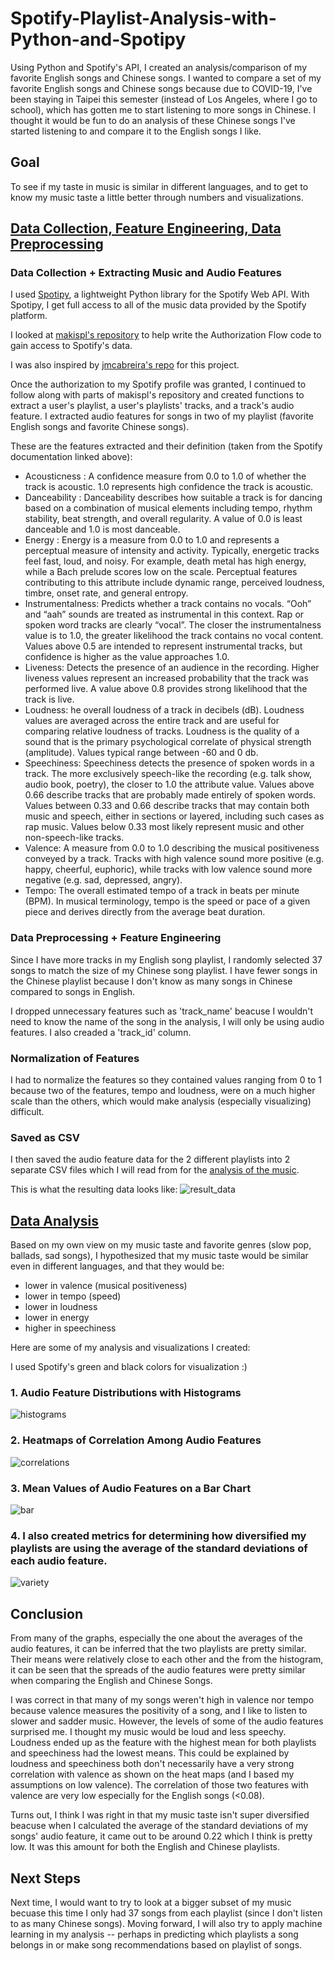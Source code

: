 # Spotify-Playlist-Analysis-with-Python-and-Spotipy
Using Python and Spotify's API, I created an analysis/comparison of my favorite English songs and Chinese songs. I wanted to compare a set of my favorite English songs and Chinese songs because due to COVID-19, I've been staying in Taipei this semester (instead of Los Angeles, where I go to school), which has gotten me to start listening to more songs in Chinese. I thought it would be fun to do an analysis of these Chinese songs I've started listening to and compare it to the English songs I like.

## Goal
To see if my taste in music is similar in different languages, and to get to know my music taste a little better through numbers and visualizations.

## [Data Collection, Feature Engineering, Data Preprocessing](https://github.com/justinezth/Spotify-Playlist-Analysis-with-Python-and-Spotipy/blob/master/authorization_extractfeatures.ipynb)

### Data Collection + Extracting Music and Audio Features
I used [Spotipy](https://spotipy.readthedocs.io/en/2.13.0/), a lightweight Python library for the Spotify Web API. With Spotipy, I get full access to all of the music data provided by the Spotify platform. 

I looked at [makispl's repository](https://github.com/makispl/Spotify-Data-Analysis) to help write the Authorization Flow code to gain access to Spotify's data.

I was also inspired by [jmcabreira's repo](https://github.com/jmcabreira) for this project.

Once the authorization to my Spotify profile was granted, I continued to follow along with parts of makispl's repository and created functions to extract a user's playlist, a user's playlists' tracks, and a track's audio feature. I extracted audio features for songs in two of my playlist (favorite English songs and favorite Chinese songs).

These are the features extracted and their definition (taken from the Spotify documentation linked above):
 - Acousticness : A confidence measure from 0.0 to 1.0 of whether the track is acoustic. 1.0 represents high confidence the track is acoustic.
- Danceability : Danceability describes how suitable a track is for dancing based on a combination of musical elements including tempo, rhythm stability, beat strength, and overall regularity. A value of 0.0 is least danceable and 1.0 is most danceable.
- Energy : Energy is a measure from 0.0 to 1.0 and represents a perceptual measure of intensity and activity. Typically, energetic tracks feel fast, loud, and noisy. For example, death metal has high energy, while a Bach prelude scores low on the scale. Perceptual features contributing to this attribute include dynamic range, perceived loudness, timbre, onset rate, and general entropy.
- Instrumentalness: Predicts whether a track contains no vocals. “Ooh” and “aah” sounds are treated as instrumental in this context. Rap or spoken word tracks are clearly “vocal”. The closer the instrumentalness value is to 1.0, the greater likelihood the track contains no vocal content. Values above 0.5 are intended to represent instrumental tracks, but confidence is higher as the value approaches 1.0.
- Liveness: Detects the presence of an audience in the recording. Higher liveness values represent an increased probability that the track was performed live. A value above 0.8 provides strong likelihood that the track is live.
- Loudness: he overall loudness of a track in decibels (dB). Loudness values are averaged across the entire track and are useful for comparing relative loudness of tracks. Loudness is the quality of a sound that is the primary psychological correlate of physical strength (amplitude). Values typical range between -60 and 0 db.
- Speechiness: Speechiness detects the presence of spoken words in a track. The more exclusively speech-like the recording (e.g. talk show, audio book, poetry), the closer to 1.0 the attribute value. Values above 0.66 describe tracks that are probably made entirely of spoken words. Values between 0.33 and 0.66 describe tracks that may contain both music and speech, either in sections or layered, including such cases as rap music. Values below 0.33 most likely represent music and other non-speech-like tracks.
- Valence: A measure from 0.0 to 1.0 describing the musical positiveness conveyed by a track. Tracks with high valence sound more positive (e.g. happy, cheerful, euphoric), while tracks with low valence sound more negative (e.g. sad, depressed, angry).
- Tempo: The overall estimated tempo of a track in beats per minute (BPM). In musical terminology, tempo is the speed or pace of a given piece and derives directly from the average beat duration.

### Data Preprocessing + Feature Engineering
Since I have more tracks in my English song playlist, I randomly selected 37 songs to match the size of my Chinese song playlist. I have fewer songs in the Chinese playlist because I don't know as many songs in Chinese compared to songs in English. 

I dropped unnecessary features such as 'track_name' beacuse I wouldn't need to know the name of the song in the analysis, I will only be using audio features. I also creaded a 'track_id' column.

### Normalization of Features
I had to normalize the features so they contained values ranging from 0 to 1 because two of the features, tempo and loudness, were on a much higher scale than the others, which would make analysis (especially visualizing) difficult.

### Saved as CSV
I then saved the audio feature data for the 2 different playlists into 2 separate CSV files which I will read from for the [analysis of the music](https://github.com/justinezth/Spotify-Playlist-Analysis-with-Python-and-Spotipy/blob/master/Analysis%20Chinese%20vs%20English.ipynb).

This is what the resulting data looks like:
![result_data](https://github.com/justinezth/Spotify-Playlist-Analysis-with-Python-and-Spotipy/blob/master/pics/data.png)

## [Data Analysis](https://github.com/justinezth/Spotify-Playlist-Analysis-with-Python-and-Spotipy/blob/master/Analysis%20Chinese%20vs%20English.ipynb)
Based on my own view on my music taste and favorite genres (slow pop, ballads, sad songs), I hypothesized that my music taste would be similar even in different languages, and that they would be:
- lower in valence (musical positiveness)
- lower in tempo (speed)
- lower in loudness
- lower in energy
- higher in speechiness

Here are some of my analysis and visualizations I created:

I used Spotify's green and black colors for visualization :)

### 1. Audio Feature Distributions with Histograms
![histograms](https://github.com/justinezth/Spotify-Playlist-Analysis-with-Python-and-Spotipy/blob/master/pics/histograms.png)

### 2. Heatmaps of Correlation Among Audio Features
![correlations](https://github.com/justinezth/Spotify-Playlist-Analysis-with-Python-and-Spotipy/blob/master/pics/correlations.png)

### 3. Mean Values of Audio Features on a Bar Chart
![bar](https://github.com/justinezth/Spotify-Playlist-Analysis-with-Python-and-Spotipy/blob/master/pics/bar.png)

### 4. I also created metrics for determining how diversified my playlists are using the average of the standard deviations of each audio feature.
![variety](https://github.com/justinezth/Spotify-Playlist-Analysis-with-Python-and-Spotipy/blob/master/pics/variety.png)

## Conclusion
From many of the graphs, especially the one about the averages of the audio features, it can be inferred that the two playlists are pretty similar. Their means were relatively close to each other and the from the histogram, it can be seen that the spreads of the audio features were pretty similar when comparing the English and Chinese Songs.

I was correct in that many of my songs weren't high in valence nor tempo because valence measures the positivity of a song, and I like to listen to slower and sadder music. However, the levels of some of the audio features surprised me. I thought my music would be loud and less speechy. Loudness ended up as the feature with the highest mean for both playlists and speechiness had the lowest means. This could be explained by loudness and speechiness both don't necessarily have a very strong correlation with valence as shown on the heat maps (and I based my assumptions on low valence). The correlation of those two features with valence are very low especially for the English songs (<0.08).

Turns out, I think I was right in that my music taste isn't super diversified beacuse when I calculated the average of the standard deviations of my songs' audio feature, it came out to be around 0.22 which I think is pretty low. It was this amount for both the English and Chinese playlists.

## Next Steps
Next time, I would want to try to look at a bigger subset of my music becuase this time I only had 37 songs from each playlist (since I don't listen to as many Chinese songs). Moving forward, I will also try to apply machine learning in my analysis -- perhaps in predicting which playlists a song belongs in or make song recommendations based on playlist of songs.
